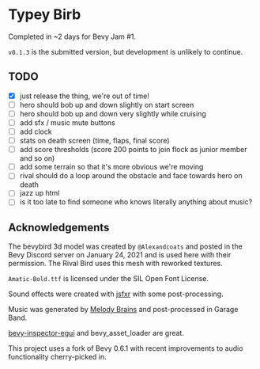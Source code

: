 # Typey Birb

Completed in ~2 days for Bevy Jam #1.

`v0.1.3` is the submitted version, but development is unlikely to continue.

## TODO

- [X] just release the thing, we're out of time!
- [ ] hero should bob up and down slightly on start screen
- [ ] hero should bob up and down very slightly while cruising
- [ ] add sfx / music mute buttons
- [ ] add clock
- [ ] stats on death screen (time, flaps, final score)
- [ ] add score thresholds (score 200 points to join flock as junior member and so on)
- [ ] add some terrain so that it's more obvious we're moving
- [ ] rival should do a loop around the obstacle and face towards hero on death
- [ ] jazz up html
- [ ] is it too late to find someone who knows literally anything about music?

## Acknowledgements

The bevybird 3d model was created by `@Alexandcoats` and posted in the Bevy Discord server on January 24, 2021 and is used here with their permission. The Rival Bird uses this mesh with reworked textures.

`Amatic-Bold.ttf` is licensed under the SIL Open Font License.

Sound effects were created with [jsfxr](https://github.com/grumdrig/jsfxr) with some post-processing.

Music was generated by [Melody Brains](http://www.melodybrains.com/) and post-processed in Garage Band.

[bevy-inspector-egui](https://github.com/jakobhellermann/bevy-inspector-egui) and bevy_asset_loader[](https://github.com/NiklasEi/bevy_asset_loader) are great.

This project uses a fork of Bevy 0.6.1 with recent improvements to audio functionality cherry-picked in.
